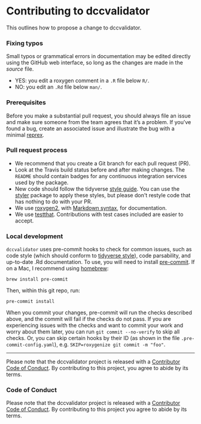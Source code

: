 # Contributing to dccvalidator

This outlines how to propose a change to dccvalidator.

### Fixing typos

Small typos or grammatical errors in documentation may be edited directly using
the GitHub web interface, so long as the changes are made in the _source_ file.

*  YES: you edit a roxygen comment in a `.R` file below `R/`.
*  NO: you edit an `.Rd` file below `man/`.

### Prerequisites

Before you make a substantial pull request, you should always file an issue and
make sure someone from the team agrees that it’s a problem. If you’ve found a
bug, create an associated issue and illustrate the bug with a minimal 
[reprex](https://www.tidyverse.org/help/#reprex).

### Pull request process

*  We recommend that you create a Git branch for each pull request (PR).  
*  Look at the Travis build status before and after making changes. The `README`
should contain badges for any continuous integration services used
by the package.  
*  New code should follow the tidyverse [style guide](http://style.tidyverse.org).
You can use the [styler](https://CRAN.R-project.org/package=styler) package to
apply these styles, but please don't restyle code that has nothing to do with 
your PR.  
*  We use [roxygen2](https://cran.r-project.org/package=roxygen2), with
[Markdown syntax](https://cran.r-project.org/web/packages/roxygen2/vignettes/markdown.html), 
for documentation.  
*  We use [testthat](https://cran.r-project.org/package=testthat). Contributions
with test cases included are easier to accept.  

### Local development

`dccvalidator` uses pre-commit hooks to check for common issues, such as code
style (which should conform to [tidyverse style](https://style.tidyverse.org/)),
code parsability, and up-to-date .Rd documentation. To use, you will need to
install [pre-commit](https://pre-commit.com/#intro). If on a Mac, I recommend
using [homebrew](https://brew.sh/):

```
brew install pre-commit
```

Then, within this git repo, run:

```
pre-commit install
```

When you commit your changes, pre-commit will run the checks described above,
and the commit will fail if the checks do not pass. If you are experiencing
issues with the checks and want to commit your work and worry about them later,
you can run `git commit --no-verify` to skip all checks. Or, you can skip
certain hooks by their ID (as shown in the file `.pre-commit-config.yaml`), e.g.
`SKIP=roxygenize git commit -m "foo"`.

---

Please note that the dccvalidator project is released with a [Contributor Code of Conduct](https://sage-bionetworks.github.io/dccvalidator/CODE_OF_CONDUCT).
By contributing to this project, you agree to abide by its terms.


### Code of Conduct

Please note that the dccvalidator project is released with a
[Contributor Code of Conduct](CODE_OF_CONDUCT.md). By contributing to this
project you agree to abide by its terms.


